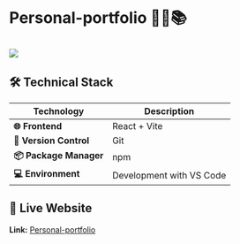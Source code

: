 # <p>**Personal-portfolio 🌟🔬📚**
<img  src="https://readme-typing-svg.herokuapp.com?color=45ffaa&size=40&width=900&height=80&lines=Welcome-to-my-personal-portfolio"/>
</p>




## 🛠️ Technical Stack


| **Technology**      | **Description**                                           |
|---------------------|-----------------------------------------------------------|
| **🌐 Frontend**     | React + Vite   |
| **🧪 Version Control** | Git                                                  |
| **📦 Package Manager** | npm                                                 |
| **💻 Environment**  | Development with VS Code                                |

## 🌟 Live Website

**Link:** [Personal-portfolio](https://trinetra110.github.io/personal-portfolio/)
